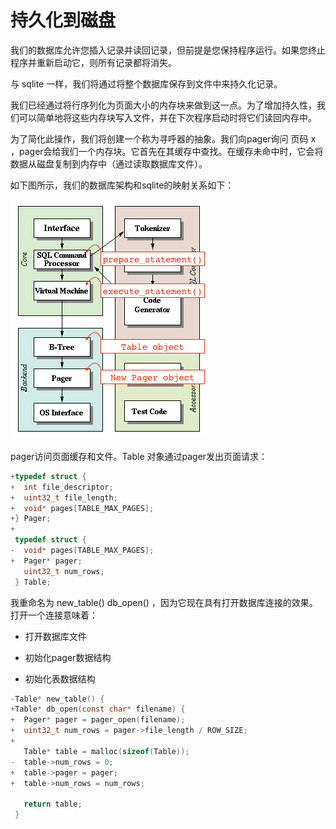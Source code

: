 # 持久化到磁盘

我们的数据库允许您插入记录并读回记录，但前提是您保持程序运行。如果您终止程序并重新启动它，则所有记录都将消失。

与 sqlite 一样，我们将通过将整个数据库保存到文件中来持久化记录。

我们已经通过将行序列化为页面大小的内存块来做到这一点。为了增加持久性，我们可以简单地将这些内存块写入文件，并在下次程序启动时将它们读回内存中。

为了简化此操作，我们将创建一个称为寻呼器的抽象。我们向pager询问 页码 x ，pager会给我们一个内存块。它首先在其缓存中查找。在缓存未命中时，它会将数据从磁盘复制到内存中（通过读取数据库文件）。

如下图所示，我们的数据库架构和sqlite的映射关系如下：

![](./img/arch-part5.gif)

pager访问页面缓存和文件。Table 对象通过pager发出页面请求：

```c
+typedef struct {
+  int file_descriptor;
+  uint32_t file_length;
+  void* pages[TABLE_MAX_PAGES];
+} Pager;
+
 typedef struct {
-  void* pages[TABLE_MAX_PAGES];
+  Pager* pager;
   uint32_t num_rows;
 } Table;
```

我重命名为 new_table() db_open() ，因为它现在具有打开数据库连接的效果。打开一个连接意味着：

- 打开数据库文件

- 初始化pager数据结构

- 初始化表数据结构

```c
-Table* new_table() {
+Table* db_open(const char* filename) {
+  Pager* pager = pager_open(filename);
+  uint32_t num_rows = pager->file_length / ROW_SIZE;
+
   Table* table = malloc(sizeof(Table));
-  table->num_rows = 0;
+  table->pager = pager;
+  table->num_rows = num_rows;

   return table;
 }
```